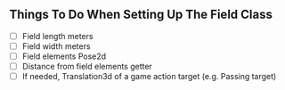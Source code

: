 Things To Do When Setting Up The Field Class
-----------------------------------------------
- [ ] Field length meters
- [ ] Field width meters
- [ ] Field elements Pose2d
- [ ] Distance from field elements getter
- [ ] If needed, Translation3d of a game action target (e.g. Passing target)